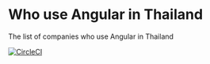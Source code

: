 # Who use Angular in Thailand
The list of companies who use Angular in Thailand

[![CircleCI](https://circleci.com/gh/perjerz3434/who-use-angular-in-thailand/tree/master.svg?style=svg)](https://circleci.com/gh/perjerz3434/who-use-angular-in-thailand/tree/master)
